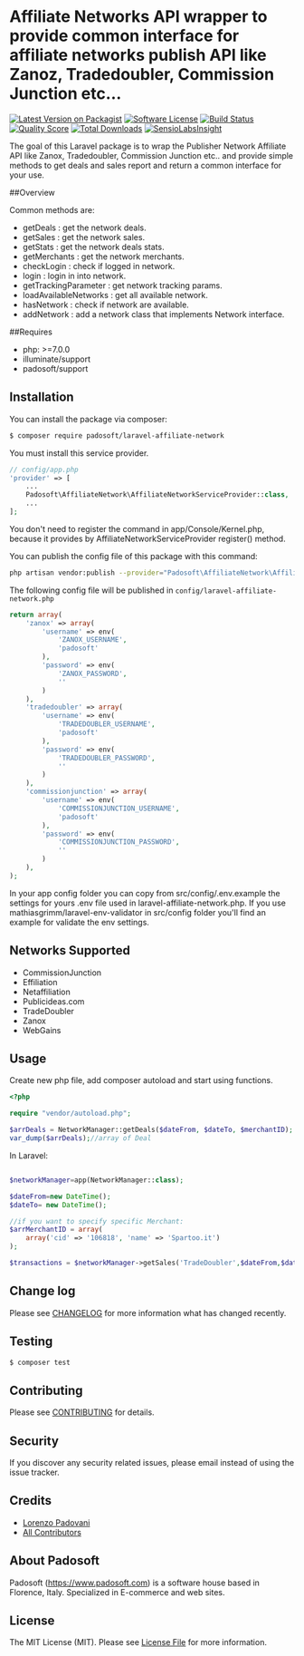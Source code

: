 # Affiliate Networks API wrapper to provide common interface for affiliate networks publish API like Zanoz, Tradedoubler, Commission Junction etc...

[![Latest Version on Packagist](https://img.shields.io/packagist/v/padosoft/laravel-affiliate-network.svg?style=flat-square)](https://packagist.org/packages/padosoft/laravel-affiliate-network)
[![Software License](https://img.shields.io/badge/license-MIT-brightgreen.svg?style=flat-square)](LICENSE.md)
[![Build Status](https://img.shields.io/travis/padosoft/laravel-affiliate-network/master.svg?style=flat-square)](https://travis-ci.org/padosoft/laravel-affiliate-network)
[![Quality Score](https://img.shields.io/scrutinizer/g/padosoft/laravel-affiliate-network.svg?style=flat-square)](https://scrutinizer-ci.com/g/padosoft/laravel-affiliate-network)
[![Total Downloads](https://img.shields.io/packagist/dt/padosoft/laravel-affiliate-network.svg?style=flat-square)](https://packagist.org/packages/padosoft/laravel-affiliate-network)
[![SensioLabsInsight](https://img.shields.io/sensiolabs/i/0008f1c1-34b2-4abd-8810-5bf5819ce45e.svg?style=flat-square)](https://insight.sensiolabs.com/projects/0008f1c1-34b2-4abd-8810-5bf5819ce45e)

The goal of this Laravel package is to wrap the Publisher Network Affiliate API like Zanox, Tradedoubler,  Commission Junction etc.. and provide simple methods to get deals and sales report and return a common interface for your use.

##Overview

Common methods are: 
- getDeals : get the network deals.
- getSales : get the network sales.
- getStats : get the network deals stats.
- getMerchants : get the network merchants.
- checkLogin : check if logged in network.
- login : login in into network.
- getTrackingParameter : get network tracking params.
- loadAvailableNetworks : get all available network.
- hasNetwork : check if network are available.
- addNetwork : add a network class that implements Network interface.

##Requires
  
- php: >=7.0.0
- illuminate/support
- padosoft/support
  
## Installation

You can install the package via composer:
```bash
$ composer require padosoft/laravel-affiliate-network
```

You must install this service provider.

``` php
// config/app.php
'provider' => [
    ...
    Padosoft\AffiliateNetwork\AffiliateNetworkServiceProvider::class,
    ...
];
```
You don't need to register the command in app/Console/Kernel.php, because it provides by AffiliateNetworkServiceProvider register() method.

You can publish the config file of this package with this command:
``` bash
php artisan vendor:publish --provider="Padosoft\AffiliateNetwork\AffiliateNetworkServiceProvider"
```
The following config file will be published in `config/laravel-affiliate-network.php`
``` php
return array(
    'zanox' => array(
        'username' => env(
            'ZANOX_USERNAME',
            'padosoft'
        ),
        'password' => env(
            'ZANOX_PASSWORD',
            ''
        )
    ),
    'tradedoubler' => array(
        'username' => env(
            'TRADEDOUBLER_USERNAME',
            'padosoft'
        ),
        'password' => env(
            'TRADEDOUBLER_PASSWORD',
            ''
        )
    ),
    'commissionjunction' => array(
        'username' => env(
            'COMMISSIONJUNCTION_USERNAME',
            'padosoft'
        ),
        'password' => env(
            'COMMISSIONJUNCTION_PASSWORD',
            ''
        )
    ),
);
```

In your app config folder you can copy from src/config/.env.example the settings for yours .env file used in laravel-affiliate-network.php.
If you use mathiasgrimm/laravel-env-validator 
in src/config folder you'll find an example for validate the env settings. 

## Networks Supported

- CommissionJunction
- Effiliation
- Netaffiliation
- Publicideas.com
- TradeDoubler
- Zanox
- WebGains


## Usage

Create new php file, add composer autoload and start using functions.

```php
<?php

require "vendor/autoload.php";

$arrDeals = NetworkManager::getDeals($dateFrom, $dateTo, $merchantID);
var_dump($arrDeals);//array of Deal

```
In Laravel:

```php

$networkManager=app(NetworkManager::class);

$dateFrom=new DateTime();
$dateTo= new DateTime();

//if you want to specify specific Merchant:
$arrMerchantID = array(
    array('cid' => '106818', 'name' => 'Spartoo.it')
);

$transactions = $networkManager->getSales('TradeDoubler',$dateFrom,$dateTo,$arrMerchantID);

```

## Change log

Please see [CHANGELOG](CHANGELOG.md) for more information what has changed recently.

## Testing

``` bash
$ composer test
```

## Contributing

Please see [CONTRIBUTING](CONTRIBUTING.md) for details.

## Security

If you discover any security related issues, please email instead of using the issue tracker.

## Credits
- [Lorenzo Padovani](https://github.com/lopadova)
- [All Contributors](../../contributors)

## About Padosoft
Padosoft (https://www.padosoft.com) is a software house based in Florence, Italy. Specialized in E-commerce and web sites.

## License

The MIT License (MIT). Please see [License File](LICENSE.md) for more information.
